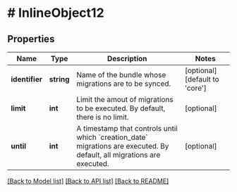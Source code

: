 # # InlineObject12

## Properties

Name | Type | Description | Notes
------------ | ------------- | ------------- | -------------
**identifier** | **string** | Name of the bundle whose migrations are to be synced. | [optional] [default to 'core']
**limit** | **int** | Limit the amout of migrations to be executed. By default, there is no limit. | [optional]
**until** | **int** | A timestamp that controls until which &#x60;creation_date&#x60; migrations are executed. By default, all migrations are executed. | [optional]

[[Back to Model list]](../../README.md#models) [[Back to API list]](../../README.md#endpoints) [[Back to README]](../../README.md)
